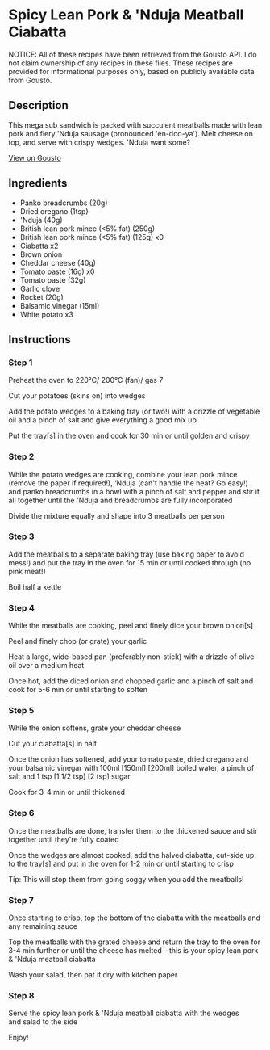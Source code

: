 # Spicy Lean Pork & 'Nduja Meatball Ciabatta

NOTICE: All of these recipes have been retrieved from the Gousto API. I do not claim ownership of any recipes in these files. These recipes are provided for informational purposes only, based on publicly available data from Gousto.

## Description

This mega sub sandwich is packed with succulent meatballs made with lean pork and fiery 'Nduja sausage (pronounced 'en-doo-ya'). Melt cheese on top, and serve with crispy wedges. 'Nduja want some?

[View on Gousto](https://www.gousto.co.uk/recipes/cookbook/spicy-lean-pork-nduja-meatball-ciabatta)

## Ingredients

- Panko breadcrumbs (20g)
- Dried oregano (1tsp)
-  'Nduja (40g)
- British lean pork mince (<5% fat) (250g)
- British lean pork mince (<5% fat) (125g) x0
- Ciabatta x2
- Brown onion
- Cheddar cheese (40g)
- Tomato paste (16g) x0
- Tomato paste (32g)
- Garlic clove
- Rocket (20g)
- Balsamic vinegar (15ml)
- White potato x3

## Instructions


### Step 1

Preheat the oven to 220°C/ 200°C (fan)/ gas 7

Cut your potatoes (skins on) into wedges

Add the potato wedges to a baking tray (or two!) with a drizzle of vegetable oil and a pinch of salt and give everything a good mix up

Put the tray[s] in the oven and cook for 30 min or until golden and crispy


### Step 2

While the potato wedges are cooking, combine your lean pork mince (remove the paper if required!), ‘Nduja (can't handle the heat? Go easy!) and panko breadcrumbs in a bowl with a pinch of salt and pepper and stir it all together until the 'Nduja and breadcrumbs are fully incorporated

Divide the mixture equally and shape into 3 meatballs per person


### Step 3

Add the meatballs to a separate baking tray (use baking paper to avoid mess!) and put the tray in the oven for 15 min or until cooked through (no pink meat!)

Boil half a kettle


### Step 4

While the meatballs are cooking, peel and finely dice your brown onion[s]

Peel and finely chop (or grate) your garlic

Heat a large, wide-based pan (preferably non-stick) with a drizzle of olive oil over a medium heat

Once hot, add the diced onion and chopped garlic and a pinch of salt and cook for 5-6 min or until starting to soften


### Step 5

While the onion softens, grate your cheddar cheese

Cut your ciabatta[s] in half

Once the onion has softened, add your tomato paste, dried oregano and your balsamic vinegar with 100ml <span class="text-purple">[150ml]<span class="text-danger"> </span>[200ml]</span> boiled water, a pinch of salt and 1 tsp <span class="text-purple">[1 1/2 tsp] </span><span class="text-danger">[2 tsp] </span>sugar

Cook for 3-4 min or until thickened


### Step 6

Once the meatballs are done, transfer them to the thickened sauce and stir together until they're fully coated

Once the wedges are almost cooked, add the halved ciabatta, cut-side up, to the tray[s] and put in the oven for 1-2 min or until starting to crisp

Tip: This will stop them from going soggy when you add the meatballs!


### Step 7

Once starting to crisp, top the bottom of the ciabatta with the meatballs and any remaining sauce

Top the meatballs with the grated cheese and return the tray to the oven for 3-4 min further or until the cheese has melted – this is your spicy lean pork & 'Nduja meatball ciabatta

Wash your salad, then pat it dry with kitchen paper

### Step 8

Serve the spicy lean pork & 'Nduja meatball ciabatta with the wedges and salad to the side

Enjoy!

